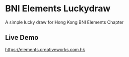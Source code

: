 # BNI Elements Luckydraw
A simple lucky draw for Hong Kong BNI Elements Chapter


## Live Demo
https://elements.creativeworks.com.hk
